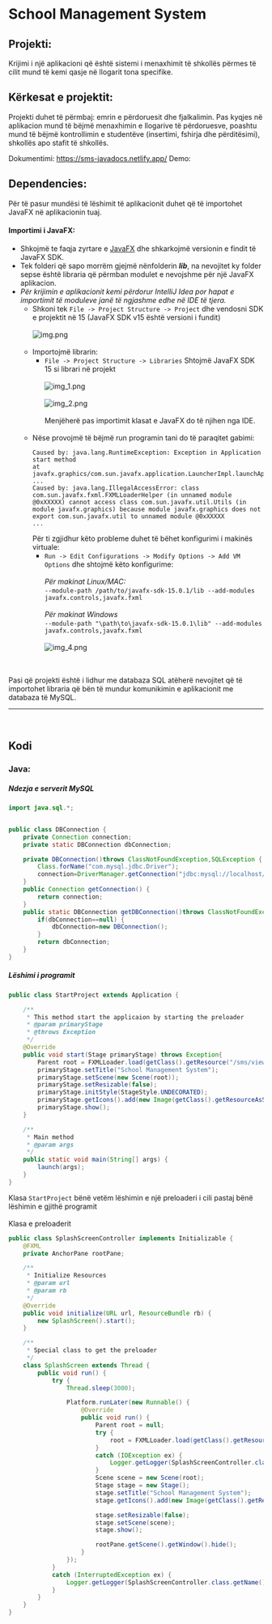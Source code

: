 # School Management System

## Projekti:
Krijimi i një aplikacioni që është sistemi i menaxhimit të shkollës përmes të cilit mund të kemi qasje në llogarit tona specifike.

## Kërkesat e projektit:
Projekti duhet të përmbaj: emrin e përdoruesit dhe fjalkalimin. Pas kyqjes në aplikacion mund të bëjmë menaxhimin e llogarive të përdoruesve, poashtu mund të bëjmë kontrollimin e studentëve (insertimi, fshirja dhe përditësimi), shkollës apo stafit të shkollës.

Dokumentimi: https://sms-javadocs.netlify.app/
Demo:

## Dependencies:
Për të pasur mundësi të lëshimit të aplikacionit duhet që të importohet JavaFX në aplikacionin tuaj.
<br>
#### Importimi i JavaFX:
* Shkojmë te faqja zyrtare e [JavaFX](https://openjfx.io/) dhe shkarkojmë versionin e findit të JavaFX SDK.
* Tek folderi që sapo morrëm gjejmë nënfolderin ___lib___, na nevojitet ky folder sepse është
libraria që përmban modulet e nevojshme për një JavaFX aplikacion.
* _Për krijimin e aplikacionit kemi përdorur IntelliJ Idea por hapat e importimit të moduleve janë të ngjashme edhe në IDE të tjera._
    * Shkoni tek `File -> Project Structure -> Project` dhe vendosni SDK e projektit në 15 (JavaFX SDK v15 është versioni i fundit)<br><br>
    ![img.png](src/sms/other/img/img.png)
      <br><br>
    * Importojmë librarin:
        * `File -> Project Structure -> Libraries` Shtojmë JavaFX SDK 15 si librari në projekt
        <br><br>
        ![img_1.png](src/sms/other/img/img_1.png)
        <br><br>
        ![img_2.png](src/sms/other/img/img_2.png)
        <br><br>
        Menjëherë pas importimit klasat e JavaFX do të njihen nga IDE.
          <br><br>
    * Nëse provojmë të bëjmë run programin tani do të paraqitet gabimi:
      ```
      Caused by: java.lang.RuntimeException: Exception in Application start method
      at javafx.graphics/com.sun.javafx.application.LauncherImpl.launchApplication1(LauncherImpl.java:900)
      ...
      Caused by: java.lang.IllegalAccessError: class com.sun.javafx.fxml.FXMLLoaderHelper (in unnamed module @0xXXXXX) cannot access class com.sun.javafx.util.Utils (in module javafx.graphics) because module javafx.graphics does not export com.sun.javafx.util to unnamed module @0xXXXXX
      ...
      ```
      Për ti zgjidhur këto probleme duhet të bëhet konfigurimi i makinës virtuale:
      * `Run -> Edit Configurations -> Modify Options -> Add VM Options` dhe shtojmë këto konfigurime:
        <br><br>
        _Për makinat Linux/MAC:_
        <br>
        `--module-path /path/to/javafx-sdk-15.0.1/lib --add-modules javafx.controls,javafx.fxml`
        <br><br>
        _Për makinat Windows_
        <br>
        `--module-path "\path\to\javafx-sdk-15.0.1\lib" --add-modules javafx.controls,javafx.fxml
        `
      <br><br>
      ![img_4.png](src/sms/other/img/img_4.png) 
<br><br>
  
<br>
Pasi që projekti është i lidhur me databaza SQL atëherë nevojitet që të importohet libraria që bën të mundur komunikimin
e aplikacionit me databaza të MySQL.
<br>
<hr>
<br>

## Kodi
### Java:
##### Ndezja e serverit MySQL
```Java
import java.sql.*;


public class DBConnection {
    private Connection connection;
    private static DBConnection dbConnection;

    private DBConnection()throws ClassNotFoundException,SQLException {
        Class.forName("com.mysql.jdbc.Driver");
        connection=DriverManager.getConnection("jdbc:mysql://localhost/schoolmanagementsystem","root","");
    }
    public Connection getConnection() {
        return connection;
    }
    public static DBConnection getDBConnection()throws ClassNotFoundException,SQLException{
        if(dbConnection==null) {
            dbConnection=new DBConnection();
        }
        return dbConnection;
    }
}
```
##### Lëshimi i programit
```Java
public class StartProject extends Application {

    /**
     * This method start the applicaion by starting the preloader
     * @param primaryStage
     * @throws Exception
     */
    @Override
    public void start(Stage primaryStage) throws Exception{
        Parent root = FXMLLoader.load(getClass().getResource("/sms/view/fxml/SplashScreen.fxml"));
        primaryStage.setTitle("School Management System");
        primaryStage.setScene(new Scene(root));
        primaryStage.setResizable(false);
        primaryStage.initStyle(StageStyle.UNDECORATED);
        primaryStage.getIcons().add(new Image(getClass().getResourceAsStream("/sms/other/img/up-logo.png")));
        primaryStage.show();
    }

    /**
     * Main method
     * @param args
     */
    public static void main(String[] args) {
        launch(args);
    }
}
```
Klasa `StartProject` bënë vetëm lëshimin e një preloaderi i cili pastaj bënë lëshimin e gjithë programit
<br><br>
Klasa e preloaderit
```Java
public class SplashScreenController implements Initializable {
    @FXML
    private AnchorPane rootPane;

    /**
     * Initialize Resources
     * @param url
     * @param rb
     */
    @Override
    public void initialize(URL url, ResourceBundle rb) {
        new SplashScreen().start();
    }

    /**
     * Special class to get the preloader
     */
    class SplashScreen extends Thread {
        public void run() {
            try {
                Thread.sleep(3000);

                Platform.runLater(new Runnable() {
                    @Override
                    public void run() {
                        Parent root = null;
                        try {
                            root = FXMLLoader.load(getClass().getResource("/sms/view/fxml/login.fxml"));
                        }
                        catch (IOException ex) {
                            Logger.getLogger(SplashScreenController.class.getName()).log(Level.SEVERE, null, ex);
                        }
                        Scene scene = new Scene(root);
                        Stage stage = new Stage();
                        stage.setTitle("School Management System");
                        stage.getIcons().add(new Image(getClass().getResourceAsStream("/sms/other/img/up-logo.png")));

                        stage.setResizable(false);
                        stage.setScene(scene);
                        stage.show();

                        rootPane.getScene().getWindow().hide();
                    }
                });
            }
            catch (InterruptedException ex) {
                Logger.getLogger(SplashScreenController.class.getName()).log(Level.SEVERE, null, ex);
            }
        }
    }
}
```

